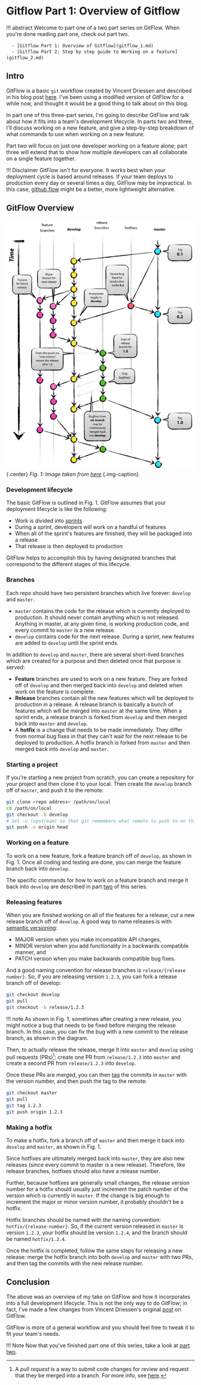 # Gitflow Part 1: Overview of Gitflow

!!! abstract
    Welcome to part one of a two part series on GitFlow. When you're done reading
    part one, check out part two.

      - [Gitflow Part 1: Overview of Gitflow](gitflow_1.md)
      - [Gitflow Part 2: Step by step guide to Working on a feature](gitflow_2.md)

## Intro

GitFlow is a basic `git` workflow created by Vincent Driessen and described in
his blog post [here](https://nvie.com/posts/a-successful-git-branching-model).
I've been using a modified version of GitFlow for a while now, and thought it
would be a good thing to talk about on this blog.

In part one of this three-part series, I'm going to describe GitFlow and talk
about how it fits into a team's development lifecycle. In parts two and three,
I'll discuss working on a new feature, and give a step-by-step breakdown of what
commands to use when working on a new feature.

Part two will focus on just one developer working on a feature alone; part
three will extend that to show how multiple developers can all collaborate on a
single feature together.

!!! Disclaimer
    GitFlow isn't for everyone. It works best when your deployment cycle is
    based around releases. If your team deploys to production every day or
    several times a day, GitFlow may be impractical. In this case, [github
    flow](https://githubflow.github.io/) might be a better, more lightweight
    alternative.

## GitFlow Overview

![zoomify](img/gitflow.png){.center} *Fig. 1: Image taken from [here](https://nvie.com/posts/a-successful-git-branching-model).*{.img-caption}
<br>

### Development lifecycle

The basic GitFlow is outlined in Fig. 1. GitFlow assumes that your deployment
lifecycle is like the following:

  * Work is divided into [sprints](https://www.atlassian.com/agile/scrum/sprints) 
  * During a sprint, developers will work on a handful of features
  * When all of the sprint's features are finished, they will be packaged into a
    release
  * That release is then deployed to production

GitFlow helps to accomplish this by having designated branches that correspond
to the different stages of this lifecycle.

### Branches

Each repo should have two persistent branches which live forever: `develop` and
`master`. 

  * `master` contains the code for the release which is currently deployed
     to production. It should never contain anything which is not released.
     Anything in master, at any given time, is working production code, and
     every commit to `master` is a new release.
  * `develop` contains code for the next release. During a sprint, new features
     are added to `develop` until the sprint ends.

In addition to `develop` and `master`, there are several short-lived branches
which are created for a purpose and then deleted once that purpose is served:

  * **Feature** branches are used to work on a new feature. They are forked off
    of `develop` and then merged back into `develop` and deleted when work on
    the feature is complete.
  * **Release** branches contain all the new features which will be deployed to
    production in a release. A release branch is basically a bunch of features
    which will be merged into `master` at the same time. When a sprint ends, a
    release branch is forked from `develop` and then merged back into `master`
    and `develop`.
  * A **hotfix** is a change that needs to be made immediately. They differ from
    normal bug fixes in that they can't wait for the next release to be deployed
    to production. A hotfix branch is forked from `master` and then merged back
    into `develop` and `master`.

### Starting a project

If you're starting a new project from scratch, you can create a repository for
your project and then clone it to your local. Then create the `develop` branch
off of `master`, and push it to the remote:

``` bash
git clone <repo address> /path/on/local
cd /path/on/local
git checkout -b develop
# Set -u (upstream) so that git remembers what remote to push to on this branch
git push -u origin head
```

### Working on a feature

To work on a new feature, fork a feature branch off of `develop`, as shown in
Fig. 1. Once all coding and testing are done, you can merge the feature branch
back into `develop`.

The specific commands for how to work on a feature branch and merge it back into
`develop` are described in part [two](gitflow_2.md) of this series.

### Releasing features

When you are finished working on all of the features for a release, cut a new
release branch off of `develop`. A good way to name releases is with [semantic
versioning](https://semver.org/):

  * MAJOR version when you make incompatible API changes,
  * MINOR version when you add functionality in a backwards compatible manner, and
  * PATCH version when you make backwards compatible bug fixes.

And a good naming convention for release branches is `release/{release number}`.
So, if you are releasing version `1.2.3`, you can fork a release branch off of
develop:

```sh
git checkout develop
git pull
git checkout -b release/1.2.3
```

!!! note
    As shown in Fig. 1, sometimes after creating a new release, you might notice a
    bug that needs to be fixed before merging the release branch. In this case, you
    can fix the bug with a new commit to the release branch, as shown in the
    diagram.

Then, to actually release the release, merge it into `master` and `develop`
using pull requests (PRs)[^1]: create one PR from `release/1.2.3` into `master`
and create a second PR from `release/1.2.3` into `develop`.

[^1]: A *pull request* is a way to submit code changes for review and request
  that they be merged into a branch. For more info, see
  [here](https://help.github.com/en/github/collaborating-with-issues-and-pull-requests/about-pull-requests).

Once these PRs are merged, you can then
[tag](https://git-scm.com/book/en/v2/Git-Basics-Tagging) the commits in `master`
with the version number, and then push the tag to the remote:

```sh
git checkout master
git pull
git tag 1.2.3
git push origin 1.2.3
```

### Making a hotfix

To make a hotfix, fork a branch off of `master` and then merge it back into
`develop` and `master`, as shown in Fig. 1. 

Since hotfixes are ultimately merged back into `master`, they are also new
releases (since every commit to master is a new release). Therefore, like
release branches, hotfixes should also have a release number. 

Further, because hotfixes are generally small changes, the release version
number for a hotfix should usually just increment the patch number of the
version which is currently in `master`. If the change is big enough to increment
the major or minor version number, it probably shouldn't be a hotfix.

Hotfix branches should be named with the naming convention:
`hotfix/{release-number}`. So, if the current version released in `master` is
version `1.2.3`, your hotfix should be version `1.2.4`, and the branch should be
named `hotfix/1.2.4`.

Once the hotfix is completed, follow the same steps for releasing a new release:
merge the hotfix branch into both `develop` and `master` with two PRs, and then
tag the commits with the new release number.

## Conclusion

The above was an overview of my take on GitFlow and how it incorporates into a
full development lifecycle. This is not the only way to do GitFlow; in fact,
I've made a few changes from Vincent Driessen's original
[post](https://nvie.com/posts/a-successful-git-branching-model) on GitFlow.

GitFlow is more of a general workflow and you should feel free to tweak it to
fit your team's needs.

!!! Note
    Now that you've finished part one of this series, take a look at [part
    two](gitflow_2.md).
